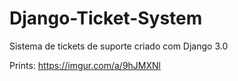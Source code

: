 # Django-Ticket-System
Sistema de tickets de suporte criado com Django 3.0


Prints:
https://imgur.com/a/9hJMXNl
